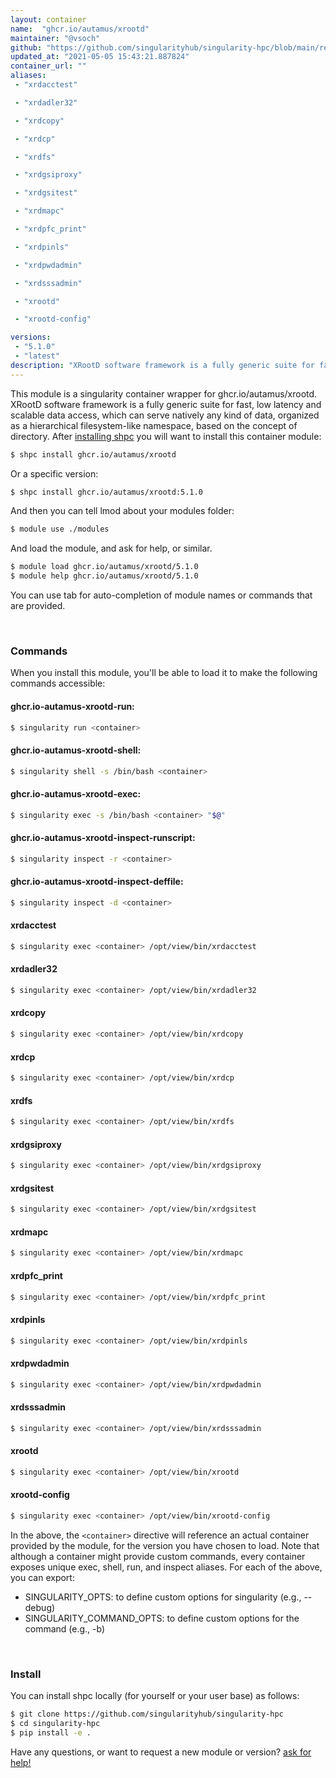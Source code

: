 ```yaml
---
layout: container
name:  "ghcr.io/autamus/xrootd"
maintainer: "@vsoch"
github: "https://github.com/singularityhub/singularity-hpc/blob/main/registry/ghcr.io/autamus/xrootd/container.yaml"
updated_at: "2021-05-05 15:43:21.887824"
container_url: ""
aliases:
 - "xrdacctest"

 - "xrdadler32"

 - "xrdcopy"

 - "xrdcp"

 - "xrdfs"

 - "xrdgsiproxy"

 - "xrdgsitest"

 - "xrdmapc"

 - "xrdpfc_print"

 - "xrdpinls"

 - "xrdpwdadmin"

 - "xrdsssadmin"

 - "xrootd"

 - "xrootd-config"

versions:
 - "5.1.0"
 - "latest"
description: "XRootD software framework is a fully generic suite for fast, low latency and scalable data access, which can serve natively any kind of data, organized as a hierarchical filesystem-like namespace, based on the concept of directory."
---
```


This module is a singularity container wrapper for ghcr.io/autamus/xrootd.
XRootD software framework is a fully generic suite for fast, low latency and scalable data access, which can serve natively any kind of data, organized as a hierarchical filesystem-like namespace, based on the concept of directory.
After [installing shpc](#install) you will want to install this container module:

```bash
$ shpc install ghcr.io/autamus/xrootd
```

Or a specific version:

```bash
$ shpc install ghcr.io/autamus/xrootd:5.1.0
```

And then you can tell lmod about your modules folder:

```bash
$ module use ./modules
```

And load the module, and ask for help, or similar.

```bash
$ module load ghcr.io/autamus/xrootd/5.1.0
$ module help ghcr.io/autamus/xrootd/5.1.0
```

You can use tab for auto-completion of module names or commands that are provided.

<br>

### Commands

When you install this module, you'll be able to load it to make the following commands accessible:

#### ghcr.io-autamus-xrootd-run:

```bash
$ singularity run <container>
```

#### ghcr.io-autamus-xrootd-shell:

```bash
$ singularity shell -s /bin/bash <container>
```

#### ghcr.io-autamus-xrootd-exec:

```bash
$ singularity exec -s /bin/bash <container> "$@"
```

#### ghcr.io-autamus-xrootd-inspect-runscript:

```bash
$ singularity inspect -r <container>
```

#### ghcr.io-autamus-xrootd-inspect-deffile:

```bash
$ singularity inspect -d <container>
```


#### xrdacctest
       
```bash
$ singularity exec <container> /opt/view/bin/xrdacctest
```


#### xrdadler32
       
```bash
$ singularity exec <container> /opt/view/bin/xrdadler32
```


#### xrdcopy
       
```bash
$ singularity exec <container> /opt/view/bin/xrdcopy
```


#### xrdcp
       
```bash
$ singularity exec <container> /opt/view/bin/xrdcp
```


#### xrdfs
       
```bash
$ singularity exec <container> /opt/view/bin/xrdfs
```


#### xrdgsiproxy
       
```bash
$ singularity exec <container> /opt/view/bin/xrdgsiproxy
```


#### xrdgsitest
       
```bash
$ singularity exec <container> /opt/view/bin/xrdgsitest
```


#### xrdmapc
       
```bash
$ singularity exec <container> /opt/view/bin/xrdmapc
```


#### xrdpfc_print
       
```bash
$ singularity exec <container> /opt/view/bin/xrdpfc_print
```


#### xrdpinls
       
```bash
$ singularity exec <container> /opt/view/bin/xrdpinls
```


#### xrdpwdadmin
       
```bash
$ singularity exec <container> /opt/view/bin/xrdpwdadmin
```


#### xrdsssadmin
       
```bash
$ singularity exec <container> /opt/view/bin/xrdsssadmin
```


#### xrootd
       
```bash
$ singularity exec <container> /opt/view/bin/xrootd
```


#### xrootd-config
       
```bash
$ singularity exec <container> /opt/view/bin/xrootd-config
```



In the above, the `<container>` directive will reference an actual container provided
by the module, for the version you have chosen to load. Note that although a container
might provide custom commands, every container exposes unique exec, shell, run, and
inspect aliases. For each of the above, you can export:

 - SINGULARITY_OPTS: to define custom options for singularity (e.g., --debug)
 - SINGULARITY_COMMAND_OPTS: to define custom options for the command (e.g., -b)

<br>
  
### Install

You can install shpc locally (for yourself or your user base) as follows:

```bash
$ git clone https://github.com/singularityhub/singularity-hpc
$ cd singularity-hpc
$ pip install -e .
```

Have any questions, or want to request a new module or version? [ask for help!](https://github.com/singularityhub/singularity-hpc/issues)